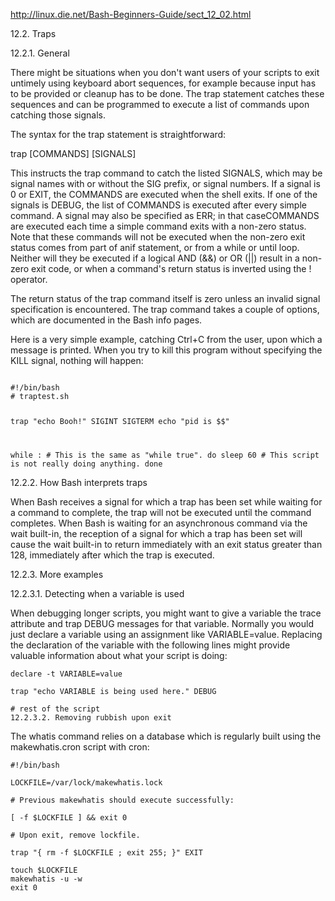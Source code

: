 http://linux.die.net/Bash-Beginners-Guide/sect_12_02.html


12.2. Traps

12.2.1. General

There might be situations when you don't want users of your scripts to exit untimely using keyboard abort sequences, for example because input has to be provided or cleanup has to be done. The trap statement catches these sequences and can be programmed to execute a list of commands upon catching those signals.

The syntax for the trap statement is straightforward:

  trap [COMMANDS] [SIGNALS]

This instructs the trap command to catch the listed SIGNALS, which may be signal names with or without the SIG prefix, or signal numbers. If a signal is 0 or EXIT, the COMMANDS are executed when the shell exits. If one of the signals is DEBUG, the list of COMMANDS is executed after every simple command. A signal may also be specified as ERR; in that caseCOMMANDS are executed each time a simple command exits with a non-zero status. Note that these commands will not be executed when the non-zero exit status comes from part of anif statement, or from a while or until loop. Neither will they be executed if a logical AND (&&) or OR (||) result in a non-zero exit code, or when a command's return status is inverted using the ! operator.

The return status of the trap command itself is zero unless an invalid signal specification is encountered. The trap command takes a couple of options, which are documented in the Bash info pages.

Here is a very simple example, catching Ctrl+C from the user, upon which a message is printed. When you try to kill this program without specifying the KILL signal, nothing will happen:

<code>
#!/bin/bash
# traptest.sh

trap "echo Booh!" SIGINT SIGTERM
echo "pid is $$"

while :			# This is the same as "while true".
do
        sleep 60	# This script is not really doing anything.
done
</code>

12.2.2. How Bash interprets traps

When Bash receives a signal for which a trap has been set while waiting for a command to complete, the trap will not be executed until the command completes. When Bash is waiting for an asynchronous command via the wait built-in, the reception of a signal for which a trap has been set will cause the wait built-in to return immediately with an exit status greater than 128, immediately after which the trap is executed.

12.2.3. More examples

12.2.3.1. Detecting when a variable is used

When debugging longer scripts, you might want to give a variable the trace attribute and trap DEBUG messages for that variable. Normally you would just declare a variable using an assignment like VARIABLE=value. Replacing the declaration of the variable with the following lines might provide valuable information about what your script is doing:

    declare -t VARIABLE=value

    trap "echo VARIABLE is being used here." DEBUG

    # rest of the script
    12.2.3.2. Removing rubbish upon exit

The whatis command relies on a database which is regularly built using the makewhatis.cron script with cron:

    #!/bin/bash

    LOCKFILE=/var/lock/makewhatis.lock

    # Previous makewhatis should execute successfully:

    [ -f $LOCKFILE ] && exit 0

    # Upon exit, remove lockfile.

    trap "{ rm -f $LOCKFILE ; exit 255; }" EXIT

    touch $LOCKFILE
    makewhatis -u -w
    exit 0
